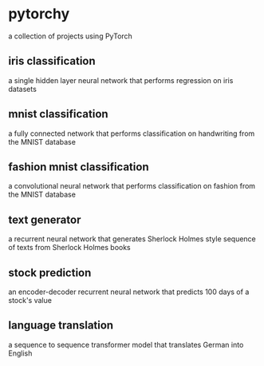 # pytorchy
a collection of projects using PyTorch

## iris classification
a single hidden layer neural network that performs regression on iris datasets

## mnist classification
a fully connected network that performs classification on handwriting from the MNIST database

## fashion mnist classification
a convolutional neural network that performs classification on fashion from the MNIST database

## text generator
a recurrent neural network that generates Sherlock Holmes style sequence of texts from Sherlock Holmes books

## stock prediction
an encoder-decoder recurrent neural network that predicts 100 days of a stock's value

## language translation
a sequence to sequence transformer model that translates German into English
